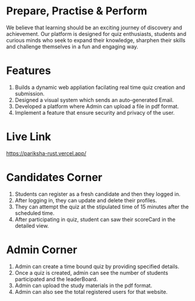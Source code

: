 # Prepare, Practise & Perform

We believe that learning should be an exciting journey of discovery and achievement. Our platform is designed for quiz enthusiasts, students and curious minds who seek to expand their knowledge, sharphen their skills and challenge themselves in a fun and engaging way.


# Features
1. Builds a dynamic web appliation facilating real time quiz creation and submission.   
3. Designed a visual system which sends an auto-generated Email.
4. Developed a platform where Admin can upload a file in pdf format.
5. Implement a feature that ensure security and privacy of the user.


# Live Link 
https://pariksha-rust.vercel.app/

# Candidates Corner
1. Students can register as a fresh candidate and then they logged in.
2. After logging in, they can update and delete their profiles.
3. They can attempt the quiz at the stipulated time of 15 minutes after the scheduled time.
4. After participating in quiz, student can saw their scoreCard in the detailed view.


# Admin Corner
1. Admin can create a time bound quiz by providing specified details.
2. Once a quiz is created, admin can see the number of students participated and the leaderBoard.
3. Admin can upload the study materials in the pdf format.
4. Admin can also see the total registered users for that website.
